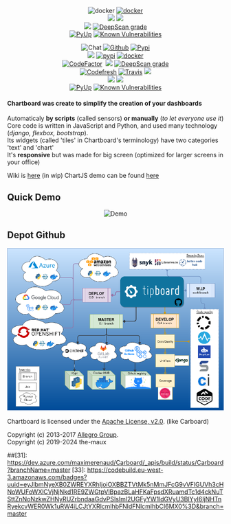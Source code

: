 <p align="center"p
<p align="center">
        <!-<a href=""><img alt="docker" src="https://img.shields.io/docker/pulls/themaux/Chartboart"></a>
    <!--a href="https://github.com/the-maux/Chartboard"> <img alt="Github" src="https://img.shields.io/github/v/release/themaux/Chartboard"></a-->
    <!--a href="https://pypi.org/project/Chartboard/"> <img alt="Pypi" src="https://badge.fury.io/py/Chartboard.svg"></a-->
    <!--a href=""> <img alt="pypi" src="https://img.shields.io/pypi/dm/Chartboard.svg"></a-->
    <a href=""><img alt="docker" src="https://img.shields.io/docker/pulls/themaux/Chartboard"></a>
        </br>
<a href="https://codeclimate.com/github/the-maux/Chartboard/maintainability"><img src="https://api.codeclimate.com/v1/badges/bed95ca87346ad080708/maintainability"/></a>
        <a href="https://codeclimate.com/github/the-maux/Chartboard/test_coverage"><img src="https://api.codeclimate.com/v1/badges/bed95ca87346ad080708/test_coverage"/></a>
        </br>
        <a href="https://www.codacy.com/manual/the-maux/Chartboard?utm_source=github.com&amp;utm_medium=referral&amp;utm_content=the-maux/Chartboard&amp;utm_campaign=Badge_Grade"><img src="https://app.codacy.com/project/badge/Grade/134c5656546240f5aa21d19583095de0"/></a>        
        <a href="https://deepscan.io/dashboard#view=project&tid=6043&pid=10798&bid=154148"> <img src="https://deepscan.io/api/teams/6043/projects/10798/branches/154148/badge/grade.svg"  alt="DeepScan grade"></a>
        </br>
        <a href="https://pyup.io/account/repos/github/the-maux/Chartboard/"> <img alt="PyUp" src="https://pyup.io/repos/github/the-maux/Chartboard/shield.svg"></a>
        <a href="https://snyk.io/test/github/the-maux/Chartboard?targetFile=requirements.txt"><img 
                src="https://snyk.io/test/github/the-maux/Chartboard/badge.svg?targetFile=requirements.txt" alt="Known Vulnerabilities"
                data-canonical-src="https://snyk.io/test/github/the-maux/Chartboard?targetFile=requirements.txt" style="max-width:100%;"></a>
        </br>
</p>
</p>
<p align="center"p
    <a href="https://gitter.im/tipboard-dev/community">
        <img alt="Chat" src="https://img.shields.io/gitter/room/DAVFoundation/DAV-Contributors.svg?style=flat-square"></a>
    <a href="https://github.com/the-maux/tipboard"> <img alt="Github" src="https://img.shields.io/github/v/release/the-maux/tipboard"></a>
    <a href="https://pypi.org/project/tipboard2.0/"> <img alt="Pypi" src="https://badge.fury.io/py/tipboard2.0.svg"></a>
    </br>
    <a href="https://allegro.tech/tipboard/">
        <img src="http://hits.dwyl.io/themaux/tipboard.svg"></a>
    <a href=""> <img alt="pypi" src="https://img.shields.io/pypi/dm/tipboard.svg"></a>
    <a href=""><img alt="docker" src="https://img.shields.io/docker/pulls/themaux/tipboard"></a>
        </br>
        <a href="https://www.codefactor.io/repository/github/the-maux/chartboard"><img src="https://www.codefactor.io/repository/github/the-maux/chartboard/badge" alt="CodeFactor"/></a>
        <a href="https://codebeat.co/projects/github-com-the-maux-chartboard-master"><img alt="" src="https://codebeat.co/badges/c4c5bd91-dff5-48f8-b7ba-828ad3a82d33"/></a>
        <a href="https://www.codacy.com/manual/the-maux/Chartboard?utm_source=github.com&amp;utm_medium=referral&amp;utm_content=the-maux/Chartboard&amp;utm_campaign=Badge_Grade"><img src="https://app.codacy.com/project/badge/Grade/134c5656546240f5aa21d19583095de0"/></a>        
        <a href="https://deepscan.io/dashboard#view=project&tid=6043&pid=10798&bid=154148"> <img src="https://deepscan.io/api/teams/6043/projects/10798/branches/154148/badge/grade.svg"  alt="DeepScan grade"></a>
        </br>
        <a href="https%3A%2F%2Fg.codefresh.io%2Fpipelines%2FProd%20mode%20unit%20test%2Fbuilds%3Ffilter%3Dtrigger%3Abuild~Build%3Bpipeline%3A5ecd47ed28b46d266427b4b5~Prod%20mode%20unit%20test"> <img alt="Codefresh" src="https://g.codefresh.io/api/badges/pipeline/themaux/chartboard%2FProd%20mode%20unit%20test?key=eyJhbGciOiJIUzI1NiJ9.NWQ5NDkxYzg1YzI5YzVmOWQyODQ0MDc4.rDj-1Rn5DxSkv_oE8p87ijZhoTelE_WjvbbKWMCI3ZA&type=cf-1"></a>
        <a href="https://travis-ci.com/the-maux/tipboard"> <img alt="Travis" src="https://travis-ci.com/the-maux/tipboard.svg?branch=develop"></a>
        <a> <img src="https://github.com/the-maux/Chartboard/workflows/Docker%20Unit-test/badge.svg">
        </br>
<a href="https://codeclimate.com/github/the-maux/Chartboard/maintainability"><img src="https://api.codeclimate.com/v1/badges/bed95ca87346ad080708/maintainability"/></a>
        <a href="https://codeclimate.com/github/the-maux/Chartboard/test_coverage"><img src="https://api.codeclimate.com/v1/badges/bed95ca87346ad080708/test_coverage"/></a>
        </br>
        <a href="https://pyup.io/account/repos/github/the-maux/tipboard/"> <img alt="PyUp" src="https://pyup.io/repos/github/the-maux/Chartboard/shield.svg"></a>
        <a href="https://snyk.io/test/github/the-maux/Chartboard?targetFile=requirements.txt"><img 
                src="https://snyk.io/test/github/the-maux/Chartboard/badge.svg?targetFile=requirements.txt" alt="Known Vulnerabilities"
                data-canonical-src="https://snyk.io/test/github/the-maux/Chartboard?targetFile=requirements.txt" style="max-width:100%;"></a>
        </br>
</p>
</p>



#### Chartboard was create to simplify the creation of your dashboards  
Automaticaly **by scripts** (called sensors) **or manually** (*to let everyone use it*)   
Core code is written in JavaScript and Python, and used many technology (*django, flexbox, bootstrap*).  
Its widgets (called 'tiles' in Chartboard's terminology) have two categories 'text' and 'chart'  
It's **responsive** but was made for big screen (optimized for larger screens in your office)  
 
Wiki is [here](https://github.com/the-maux/Chartboard/wiki) (in wip)
ChartJS demo can be found [here](http://jerairrest.github.io/react-chartjs-2/)

Quick Demo
-----------


<p align="center"> 
  <img alt="Demo" src="https://raw.githubusercontent.com/the-maux/Chartboard/develop/src/Chartboard/demo.gif"/> 
</p>


Depot Github
------------


<p align="center"> 
  <img alt="Chartboard ChartJS" src="https://github.com/the-maux/Chartboard/blob/develop/src/Chartboard/Chartboard.png"/> 
</p>


Chartboard is licensed under the [Apache License, v2.0](http://Chartboard.readthedocs.org/en/latest/license.html). (like Carboard)

Copyright (c) 2013-2017 [Allegro Group](http://allegro.pl).  
Copyright (c) 2019-2024 the-maux




[1]: https://travis-ci.com/the-maux/Carboard.svg?branch=develop
[2]: https://travis-ci.com/the-maux/Carboard
[3]: https://g.codefresh.io/api/badges/pipeline/themaux/Carboard%2FMyPipeline?key=eyJhbGciOiJIUzI1NiJ9.NWQ5NDkxYzg1YzI5YzVmOWQyODQ0MDc4.rDj-1Rn5DxSkv_oE8p87ijZhoTelE_WjvbbKWMCI3ZA&type=cf-1
[4]: https://g.codefresh.io/pipelines/MyPipeline/builds?filter=trigger:build~Build;pipeline:5d9492f4941e460201d39d0a~MyPipeline
[5]: https://scrutinizer-ci.com/g/the-maux/Carboard/badges/quality-score.png?b=develop
[6]: https://scrutinizer-ci.com/g/the-maux/Carboard/?branch=develop
[7]: https://img.shields.io/docker/cloud/build/themaux/Carboard
[8]: https://img.shields.io/microbadger/image-size/themaux/Carboard/latest
[9]: https://pyup.io/repos/github/the-maux/Carboard/shield.svg
[10]: https://api.codacy.com/project/badge/Grade/b28af36f50584bd29612b66bc42ce0c3
[11]: https://www.codacy.com/manual/the-maux/Carboard?utm_source=github.com&amp;utm_medium=referral&amp;utm_content=the-maux/Carboard&amp;utm_campaign=Badge_Grade
[18]: https://img.shields.io/badge/pipeline-todo-orange
[19]: https://circleci.com/gh/the-maux/Carboard/tree/master.svg?style=svg
[20]: https://circleci.com/gh/the-maux/Carboard/tree/master
[22]: https://img.shields.io/badge/pipeline-todo-orange
[23]: https://circleci.com/gh/the-maux/Carboard/tree/master.svg?style=svg
[24]: https://img.shields.io/badge/pipeline-todo-orange
[25]: https://img.shields.io/badge/pipeline-todo-orange
[26]: https://img.shields.io/badge/pipeline-todo-orange
[27]: https://img.shields.io/badge/pipeline-todo-orange
[28]: https://img.shields.io/badge/pipeline-todo-orange
##[31]: https://dev.azure.com/maximerenaud/Carboard/_apis/build/status/Carboard?branchName=master
[33]: https://codebuild.eu-west-3.amazonaws.com/badges?uuid=eyJlbmNyeXB0ZWREYXRhIjoiOXBBZTVtMk5nMmJFcG9vVFlGUVh3cHNoWUFoWXlCVjNjNkd1RE9ZWGtpVlBpazBLaHFKaFpsdXRuamdTc1d4ckNuTSttZnNoNzkwZHNyRUZrbndaaGdvPSIsIml2UGFyYW1ldGVyU3BlYyI6IjNHTnRyekcvWER0Wk1uRW4iLCJtYXRlcmlhbFNldFNlcmlhbCI6MX0%3D&branch=master
